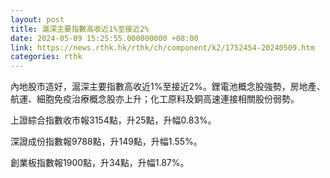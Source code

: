 ```yaml
---
layout: post
title: 滬深主要指數高收近1%至接近2%
date: 2024-05-09 15:25:55.000000000 +08:00
link: https://news.rthk.hk/rthk/ch/component/k2/1752454-20240509.htm
categories: rthk
---
```


內地股市造好，滬深主要指數高收近1%至接近2%。鋰電池概念股強勢，房地產、航運、細胞免疫治療概念股亦上升；化工原料及銅高速連接相關股份弱勢。

上證綜合指數收市報3154點，升25點，升幅0.83%。

深證成份指數報9788點，升149點，升幅1.55%。

創業板指數報1900點，升34點，升幅1.87%。
